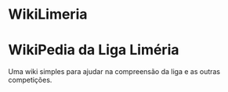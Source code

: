 # WikiLimeria
# WikiPedia da Liga Liméria
Uma wiki simples para ajudar na compreensão da liga e as outras competições.

